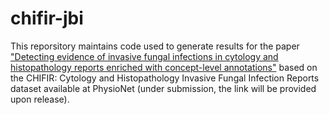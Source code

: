 # chifir-jbi

This reporsitory maintains code used to generate results for the paper ["Detecting evidence of invasive fungal infections in cytology and histopathology reports enriched with concept-level annotations"](https://doi.org/10.1016/j.jbi.2023.104293) based on the CHIFIR: Cytology and Histopathology Invasive Fungal Infection Reports dataset available at PhysioNet (under submission, the link will be provided upon release).
